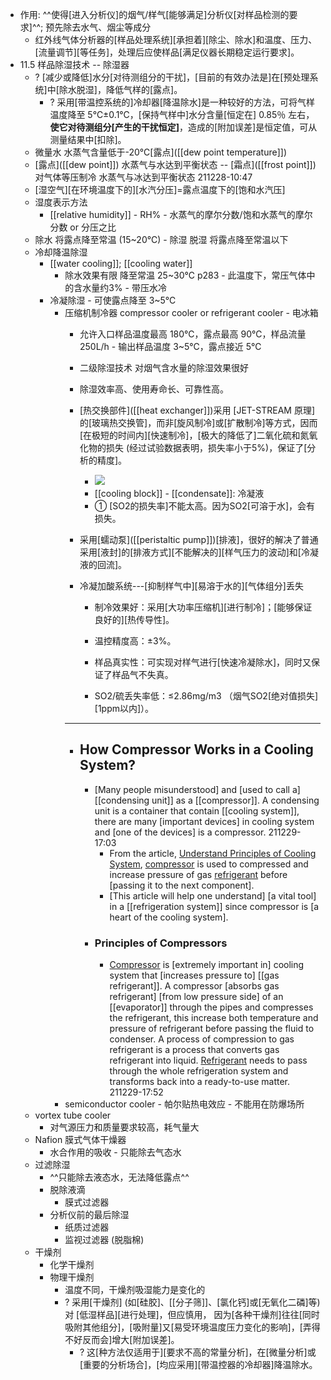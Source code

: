 - 作用: ^^使得[进入分析仪]的烟气/样气[能够满足]分析仪[对样品检测的要求]^^; 预先除去水气、烟尘等成分
    - 红外线气体分析器的[样品处理系统][承担着][除尘、除水]和温度、压力、[流量调节][等任务]，处理后应使样品[满足仪器长期稳定运行要求]。
- 11.5 样品除湿技术 -- 除湿器
    - ? [减少或降低]水分[对待测组分的干扰]，[目前的有效办法是]在[预处理系统]中[除水脱湿]，降低气样的[露点]。
        - ? 采用[带温控系统的]冷却器[降温除水]是一种较好的方法，可将气样 温度降至 5℃±0.1℃，[保持气样中]水分含量[恒定在] 0.85％ 左右，__使它对待测组分[产生的干扰恒定]__，造成的[附加误差]是恒定值，可从 测量结果中[扣除]。
    - 微量水 水蒸气含量低于-20℃[露点]([[dew point temperature]])
    - [露点]([[dew point]]) 水蒸气与水达到平衡状态 -- [霜点]([[frost point]]) 对气体等压制冷 水蒸气与冰达到平衡状态
211228-10:47
    - [湿空气][在环境温度下的][水汽分压]=露点温度下的[饱和水汽压]
    - 湿度表示方法
        - [[relative humidity]] - RH% - 水蒸气的摩尔分数/饱和水蒸气的摩尔分数 or 分压之比
    - 除水 将露点降至常温 (15~20℃) - 除湿 脱湿 将露点降至常温以下
    - 冷却降温除湿
        - [[water cooling]]; [[cooling water]]
            - 除水效果有限 降至常温 25~30℃   p283 - 此温度下，常压气体中的含水量约3% - 带压水冷
        - 冷凝除湿 - 可使露点降至 3~5℃
            - 压缩机制冷器 compressor cooler or refrigerant cooler - 电冰箱
                - 允许入口样品温度最高 180℃，露点最高 90℃，样品流量 250L/h - 输出样品温度 3~5℃，露点接近 5℃
                - 二级除湿技术 对烟气含水量的除湿效果很好
                - 除湿效率高、使用寿命长、可靠性高。
                - [热交换部件]([[heat exchanger]])采用 [JET-STREAM 原理]的[玻璃热交换管]，而非[旋风制冷]或[扩散制冷]等方式，因而[在极短的时间内][快速制冷]，[极大的降低了]二氧化硫和氮氧化物的损失 (经过试验数据表明，损失率小于5%)，保证了[分析的精度]。
                    - ![](https://firebasestorage.googleapis.com/v0/b/firescript-577a2.appspot.com/o/imgs%2Fapp%2FXELiu-NovaKG%2F-koDUS-cWo.png?alt=media&token=84b7e699-759b-424d-a5d4-7980ac289881)
                    - [[cooling block]] - [[condensate]]: 冷凝液
                    - ① [SO2的损失率]不能太高。因为SO2[可溶于水]，会有损失。

                - 采用[蠕动泵]([[peristaltic pump]])[排液]，很好的解决了普通采用[液封]的[排液方式][不能解决的][样气压力的波动]和[冷凝液的回流]。 
                - 冷凝加酸系统---[抑制样气中][易溶于水的][气体组分]丢失
                    - 制冷效果好：采用[大功率压缩机][进行制冷]；[能够保证良好的][热传导性]。

                    - 温控精度高：±3%。

                    - 样品真实性：可实现对样气进行[快速冷凝除水]，同时又保证了样品气不失真。

                    - SO2/硫丢失率低：≤2.86mg/m3 （烟气SO2[绝对值损失][1ppm以内]）。
                - ---
                - ## How Compressor Works in a Cooling System?
                    - [Many people misunderstood] and [used to call a] [[condensing unit]] as a [[compressor]]. A condensing unit is a container that contain [[cooling system]], there are many [important devices] in cooling system and [one of the devices] is a compressor.
211229-17:03
                        - From the article, [Understand Principles of Cooling System](https://www.harn.co.th/articles/understand-principles-of-cooling-system/), [compressor](https://www.harn.co.th/products/compressors/) is used to compressed and increase pressure of gas [refrigerant](https://www.harn.co.th/articles/refrigerant-in-refrigeration-system/) before [passing it to the next component].
                        - [This article will help one understand] [a vital tool] in a [[refrigeration system]] since compressor is [a heart of the cooling system].
                    - ### **Principles of Compressors**
                        - [Compressor](https://www.brighthubengineering.com/hvac/33373-introduction-to-compressors/) is [extremely important in] cooling system that [increases pressure to] [[gas refrigerant]]. A compressor [absorbs gas refrigerant] [from low pressure side] of an [[evaporator]] through the pipes and compresses the refrigerant, this increase both temperature and pressure of refrigerant before passing the fluid to condenser. A process of compression to gas refrigerant is a process that converts gas refrigerant into liquid. [Refrigerant](https://www.harn.co.th/products/924/) needs to pass through the whole refrigeration system and transforms back into a ready-to-use matter.
211229-17:52
            - semiconductor cooler - 帕尔贴热电效应 - 不能用在防爆场所
    - vortex tube cooler 
        - 对气源压力和质量要求较高，耗气量大
    - Nafion 膜式气体干燥器
        - 水合作用的吸收 - 只能除去气态水
    - 过滤除湿
        - ^^只能除去液态水，无法降低露点^^
        - 脱除液滴
            - 膜式过滤器
        - 分析仪前的最后除湿
            - 纸质过滤器
            - 监视过滤器 (脱脂棉)
    - 干燥剂
        - 化学干燥剂
        - 物理干燥剂
            - 温度不同，干燥剂吸湿能力是变化的
            - ? 采用[干燥剂] (如[硅胶]、[[分子筛]]、[氯化钙]或[无氧化二磷]等) 对 [低湿样品][进行处理]，但应慎用， 因为[各种干燥剂]往往[同时吸附其他组分]，[吸附量]又[易受环境温度压力变化的影响]，[弄得不好反而会]增大[附加误差]。
                - ? 这[种方法仅适用于][要求不高的常量分析]，在[微量分析]或[重要的分析场合]，[均应采用][带温控器的冷却器]降温除水。
